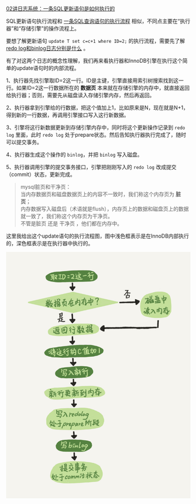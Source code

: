 


[02讲日志系统：一条SQL更新语句是如何执行的](https://funnylog.gitee.io/mysql45/02%E8%AE%B2%E6%97%A5%E5%BF%97%E7%B3%BB%E7%BB%9F%EF%BC%9A%E4%B8%80%E6%9D%A1SQL%E6%9B%B4%E6%96%B0%E8%AF%AD%E5%8F%A5%E6%98%AF%E5%A6%82%E4%BD%95%E6%89%A7%E8%A1%8C%E7%9A%84.html)


SQL更新语句执行流程和 [一条SQL查询语句的执行流程](https://github.com/ProgrammerGoGo/document/blob/main/MySQL/%E4%B8%80%E6%9D%A1SQL%E6%9F%A5%E8%AF%A2%E8%AF%AD%E5%8F%A5%E7%9A%84%E6%89%A7%E8%A1%8C%E6%B5%81%E7%A8%8B.md) 相似，不同点主要在“执行器”和“存储引擎”的操作流程上。

要想了解更新语句 `update T set c=c+1 where ID=2;` 的执行流程，需要先了解 [redo log和binlog日志分别是什么](https://github.com/ProgrammerGoGo/document/blob/main/MySQL/redo%20log%20%E5%92%8C%20binlog%20%E6%97%A5%E5%BF%97%E5%88%86%E5%88%AB%E6%98%AF%E4%BB%80%E4%B9%88.md) 。

有了对这两个日志的概念性理解，我们再来看执行器和InnoDB引擎在执行这个简单的update语句时的内部流程。

1、执行器先找引擎取ID=2这一行。ID是主键，引擎直接用索引树搜索找到这一行。如果ID=2这一行数据所在的 **数据页** 本来就在存储引擎的内存中，就直接返回给执行器；否则，需要先从磁盘读入存储引擎内存，然后再返回。

2、执行器拿到引擎给的行数据，把这个值加上1，比如原来是N，现在就是N+1，得到新的一行数据，再调用引擎接口写入这行新数据。

3、引擎将这行新数据更新到存储引擎内存中，同时将这个更新操作记录到 `redo log` 里面，此时 `redo log` 处于prepare状态。然后告知执行器执行完成了，随时可以提交事务。

4、执行器生成这个操作的 `binlog`，并把 `binlog` 写入磁盘。

5、执行器调用引擎的提交事务接口，引擎把刚刚写入的 `redo log` 改成提交（commit）状态，更新完成。

> mysql脏页和干净页：  
> 当内存数据页和磁盘数据页上的内容不一致时，我们称这个内存页为 **脏页**；  
> 内存数据写入磁盘后（术语就是flush），内存页上的数据和磁盘页上的数据就一致了，我们称这个内存页为干净页。  
> 不管是脏页 还是 干净页 ，他们都在内存中。

这里我给出这个update语句的执行流程图，图中浅色框表示是在InnoDB内部执行的，深色框表示是在执行器中执行的。

![update语句的执行流程图](image/update语句的执行流程图.png)













